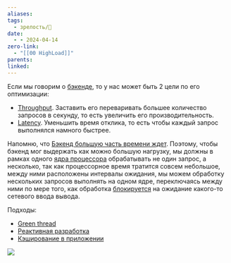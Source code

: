 ```yaml
---
aliases: 
tags:
  - зрелость/🌱
date:
  - - 2024-04-14
zero-link:
  - "[[00 HighLoad]]"
parents: 
linked:
---
```

Если мы говорим о [бэкенде](Бэкенд.md), то у нас может быть 2 цели по его оптимизации:
- [Throughput](Throughput.md). Заставить его переваривать большее количество запросов в секунду, то есть увеличить его производительность.
- [Latency](Latency.md). Уменьшить время отклика, то есть чтобы каждый запрос выполнялся намного быстрее.

Напомню, что [Бэкенд большую часть времени ждет](Бэкенд%20большую%20часть%20времени%20ждет.md). Поэтому, чтобы бэкенд мог выдержать как можно большую нагрузку, мы должны в рамках одного [ядра процессора](Ядро%20процессора.md) обрабатывать не один запрос, а несколько, так как процессорное время тратится совсем небольшое, между ними расположены интервалы ожидания, мы можем обработку нескольких запросов выполнять на одном ядре, переключаясь между ними по мере того, как обработка [блокируется](Блокирующие%20вызовы.md) на ожидание какого-то сетевого ввода вывода.

Подходы: 
- [Green thread](Green%20thread.md)
- [Реактивная разработка](Реактивная%20разработка.md)
- [Кэширование в приложении](Кэширование%20в%20приложении.md)

![](Pasted%20image%2020240414134708.png)
